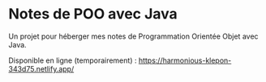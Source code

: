# Notes de POO avec Java

Un projet pour héberger mes notes de Programmation Orientée Objet avec Java.

Disponible en ligne (temporairement) : https://harmonious-klepon-343d75.netlify.app/
